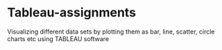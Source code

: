 # Tableau-assignments
Visualizing different data sets by plotting them as bar, line, scatter, circle charts etc using TABLEAU software
